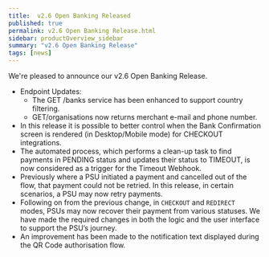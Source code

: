 ```yaml
---
title:  v2.6 Open Banking Released
published: true
permalink: v2.6 Open Banking Release.html
sidebar: productOverview_sidebar
summary: "v2.6 Open Banking Release"
tags: [news]
---
```



We're pleased to announce our v2.6 Open Banking Release.

* Endpoint Updates:
  - The GET /banks service has been enhanced to support country filtering. 
  - GET/organisations now returns merchant e-mail and phone number. 
* In this release it is possible to better control when the Bank Confirmation screen is rendered (in Desktop/Mobile mode) for CHECKOUT integrations. 
* The automated process, which performs a clean-up task to find payments in PENDING status and updates their status to TIMEOUT, is now considered as a trigger for the Timeout Webhook.
* Previously where a PSU initiated a payment and cancelled out of the flow, that payment could not be retried. In this release, in certain scenarios, a PSU may now retry payments.
* Following on from the previous change, in `CHECKOUT` and `REDIRECT` modes, PSUs may now recover their payment from various statuses. We have made the required changes in both the logic and the user interface to support the PSU’s journey. 
* An improvement has been made to the notification text displayed during the QR Code authorisation flow.
